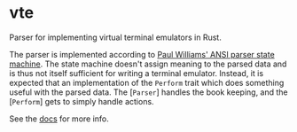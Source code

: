 vte
===

Parser for implementing virtual terminal emulators in Rust.

The parser is implemented according to [Paul Williams' ANSI parser state
machine]. The state machine doesn't assign meaning to the parsed data and is
thus not itself sufficient for writing a terminal emulator. Instead, it is
expected that an implementation of the `Perform` trait which does something
useful with the parsed data. The [`Parser`] handles the book keeping, and the
[`Perform`] gets to simply handle actions.

See the [docs] for more info.

[Paul Williams' ANSI parser state machine]: http://vt100.net/emu/dec_ansi_parser
[docs]: https://docs.rs/crate/vte/
